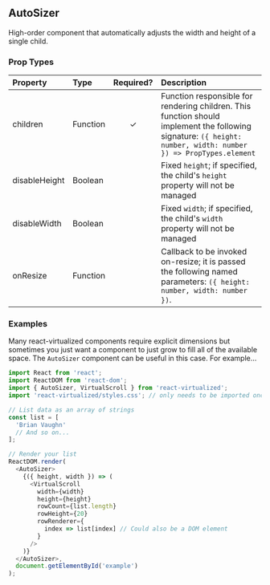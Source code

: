 AutoSizer
---------------

High-order component that automatically adjusts the width and height of a single child.

### Prop Types
| Property | Type | Required? | Description |
|:---|:---|:---:|:---|
| children | Function | ✓ | Function responsible for rendering children. This function should implement the following signature: `({ height: number, width: number }) => PropTypes.element` |
| disableHeight | Boolean |  | Fixed `height`; if specified, the child's `height` property will not be managed |
| disableWidth | Boolean |  | Fixed `width`; if specified, the child's `width` property will not be managed |
| onResize | Function |  | Callback to be invoked on-resize; it is passed the following named parameters: `({ height: number, width: number })`. | 

### Examples

Many react-virtualized components require explicit dimensions but sometimes you just want a component to just grow to fill all of the available space.
The `AutoSizer` component can be useful in this case.
For example...

```javascript
import React from 'react';
import ReactDOM from 'react-dom';
import { AutoSizer, VirtualScroll } from 'react-virtualized';
import 'react-virtualized/styles.css'; // only needs to be imported once

// List data as an array of strings
const list = [
  'Brian Vaughn'
  // And so on...
];

// Render your list
ReactDOM.render(
  <AutoSizer>
    {({ height, width }) => (
      <VirtualScroll
        width={width}
        height={height}
        rowCount={list.length}
        rowHeight={20}
        rowRenderer={
          index => list[index] // Could also be a DOM element
        }
      />
    )}
  </AutoSizer>,
  document.getElementById('example')
);
```
